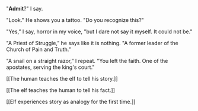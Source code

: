 "**Admit**?" I say.

"Look." He shows you a tattoo. "Do you recognize this?"

"Yes,” I say, horror in my voice, "but I dare not say it myself. It could not be."

"A Priest of Struggle,” he says like it is nothing. "A former leader of the Church of Pain and Truth."

"A snail on a straight razor,” I repeat. "You left the faith. One of the apostates, serving the king's court." 




[[The human teaches the elf to tell his story.]]

[[The elf teaches the human to tell his fact.]]

[[Elf experiences story as analogy for the first time.]]